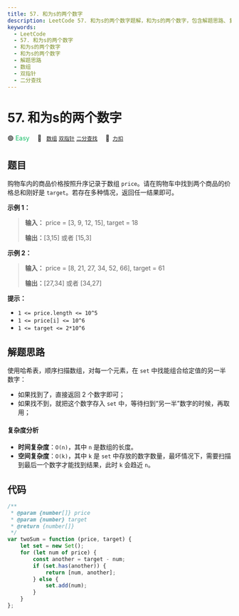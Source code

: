 ```yaml
---
title: 57. 和为s的两个数字
description: LeetCode 57. 和为s的两个数字题解，和为s的两个数字，包含解题思路、复杂度分析以及完整的 JavaScript 代码实现。
keywords:
  - LeetCode
  - 57. 和为s的两个数字
  - 和为s的两个数字
  - 和为s的两个数字
  - 解题思路
  - 数组
  - 双指针
  - 二分查找
---
```


# 57. 和为s的两个数字

🟢 <font color=#15bd66>Easy</font>&emsp; 🔖&ensp; [`数组`](/tag/array.md) [`双指针`](/tag/two-pointers.md) [`二分查找`](/tag/binary-search.md)&emsp; 🔗&ensp;[`力扣`](https://leetcode.cn/problems/he-wei-sde-liang-ge-shu-zi-lcof)

## 题目

购物车内的商品价格按照升序记录于数组 `price`。请在购物车中找到两个商品的价格总和刚好是 `target`。若存在多种情况，返回任一结果即可。

**示例 1：**

> **输入：** price = [3, 9, 12, 15], target = 18
>
> **输出：**[3,15] 或者 [15,3]

**示例 2：**

> **输入：** price = [8, 21, 27, 34, 52, 66], target = 61
>
> **输出：**[27,34] 或者 [34,27]

**提示：**

- `1 <= price.length <= 10^5`
- `1 <= price[i] <= 10^6`
- `1 <= target <= 2*10^6`

## 解题思路

使用哈希表，顺序扫描数组，对每一个元素，在 `set` 中找能组合给定值的另一半数字：

- 如果找到了，直接返回 2 个数字即可；
- 如果找不到，就把这个数字存入 `set` 中，等待扫到“另一半”数字的时候，再取用；

#### 复杂度分析

- **时间复杂度**：`O(n)`，其中 `n` 是数组的长度。
- **空间复杂度**：`O(k)`，其中 `k` 是 `set` 中存放的数字数量，最坏情况下，需要扫描到最后一个数字才能找到结果，此时 `k` 会趋近 `n`。

## 代码

```javascript
/**
 * @param {number[]} price
 * @param {number} target
 * @return {number[]}
 */
var twoSum = function (price, target) {
	let set = new Set();
	for (let num of price) {
		const another = target - num;
		if (set.has(another)) {
			return [num, another];
		} else {
			set.add(num);
		}
	}
};
```
